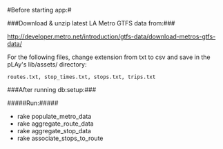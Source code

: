 #Before starting app:#

###Download & unzip latest LA Metro GTFS data from:###

[http://developer.metro.net/introduction/gtfs-data/download-metros-gtfs-data/
](http://)

For the following files, change extension from txt to csv and save in the pLAy's lib/assets/ directory:

	routes.txt, stop_times.txt, stops.txt, trips.txt

###After running db:setup:###
	
#####Run:#####
*	rake populate_metro_data
*	rake aggregate_route_data
*	rake aggregate_stop_data
* 	rake associate_stops_to_route

